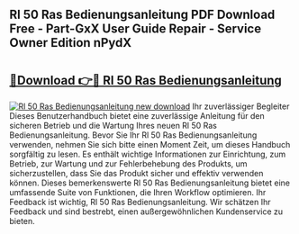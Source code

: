 ## Rl 50 Ras Bedienungsanleitung PDF Download Free - Part-GxX User Guide Repair - Service Owner Edition nPydX

# <h2><a href="http://df61xbl.blite.top/?on=Rl+50+Ras+Bedienungsanleitung">🔗Download 👉🔴 Rl 50 Ras Bedienungsanleitung</a></h2>

[![Rl 50 Ras Bedienungsanleitung new download](https://i.imgur.com/lujVjoI.png)](http://df61xbl.blite.top/?on=Rl+50+Ras+Bedienungsanleitung)
Ihr zuverlässiger Begleiter Dieses Benutzerhandbuch bietet eine zuverlässige Anleitung für den sicheren Betrieb und die Wartung Ihres neuen Rl 50 Ras Bedienungsanleitung. Bevor Sie Ihr Rl 50 Ras Bedienungsanleitung verwenden, nehmen Sie sich bitte einen Moment Zeit, um dieses Handbuch sorgfältig zu lesen. Es enthält wichtige Informationen zur Einrichtung, zum Betrieb, zur Wartung und zur Fehlerbehebung des Produkts, um sicherzustellen, dass Sie das Produkt sicher und effektiv verwenden können. Dieses bemerkenswerte Rl 50 Ras Bedienungsanleitung bietet eine umfassende Suite von Funktionen, die Ihren Workflow optimieren. Ihr Feedback ist wichtig, Rl 50 Ras Bedienungsanleitung. Wir schätzen Ihr Feedback und sind bestrebt, einen außergewöhnlichen Kundenservice zu bieten.
